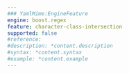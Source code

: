 ```yaml
---
### YamlMime:EngineFeature
engine: boost.regex
feature: character-class-intersection
supported: false
#reference: 
#description: *content.description
#syntax: *content.syntax
#example: *content.example
---
```

